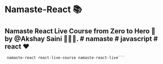 # Namaste-React 📚 

## Namaste React Live Course from Zero to Hero 🚀 by @Akshay Saini 👨🏻‍💻. # namaste # javascript # react ❤ 

```react react-router reactjs react-redux react-app react-hooks reactjs-course react-class-components namaste-react-course
 namaste-react react-live-course namaste-react-live```
 
